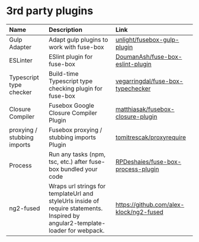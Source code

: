 # 3rd party plugins

| Name             | Description                              | Link                                                                                      |
|:-----------------|:-----------------------------------------|:------------------------------------------------------------------------------------------|
| Gulp Adapter     | Adapt gulp plugins to work with fuse-box | [unlight/fusebox-gulp-plugin](https://github.com/unlight/fusebox-gulp-plugin)             |
| ESLinter         | ESlint plugin for fuse-box               | [DoumanAsh/fuse-box-eslint-plugin](https://github.com/DoumanAsh/fuse-box-eslint-plugin)   |
| Typescript type checker         | Build-time Typescript type checking plugin for fuse-box               | [vegarringdal/fuse-box-typechecker](https://github.com/vegarringdal/fuse-box-typechecker)   |
| Closure Compiler | Fusebox Google Closure Compiler Plugin   | [matthiasak/fusebox-closure-plugin](https://github.com/matthiasak/fusebox-closure-plugin) |
| proxying / stubbing imports | Fusebox proxying / stubbing imports  Plugin| [tomitrescak/proxyrequire](https://github.com/tomitrescak/proxyrequire) |
| Process | Run any tasks (npm, tsc, etc.) after fuse-box bundled your code | [RPDeshaies/fuse-box-process-plugin](https://github.com/RPDeshaies/fuse-box-process-plugin) |
| ng2-fused | Wraps url strings for templateUrl and styleUrls inside of require statements. Inspired by angular2-template-loader for webpack. | https://github.com/alex-klock/ng2-fused